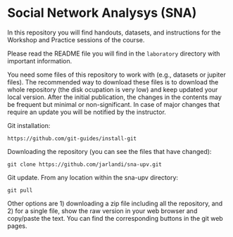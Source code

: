 # Social Network Analysys (SNA)

In this repository you will find handouts, datasets, and instructions for the Workshop and Practice sessions of the course.

Please read the README file you will find in the `laboratory` directory with important information. 

You need some files of this repository to work with (e.g., datasets or jupiter files). The recommended way to download these files is to download the whole repository (the disk ocupation is very low) and keep updated your local version. After the initial publication, the changes in the contents may be frequent but minimal or non-significant. In case of major changes that require an update you will be notified by the instructor.

Git installation:

`https://github.com/git-guides/install-git`

Downloading the repository (you can see the files that have changed):

`git clone https://github.com/jarlandi/sna-upv.git`

Git update. From any location within the sna-upv directory:

`git pull`

Other options are 1) downloading a zip file including all the repository, and 2) for a single file, show the raw version in your web browser and copy/paste the text. You can find the corresponding buttons in the git web pages. 
